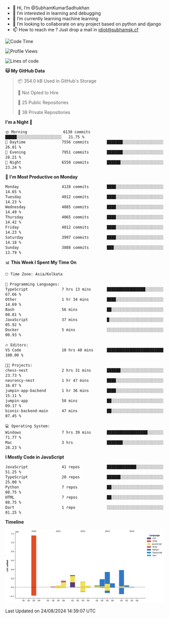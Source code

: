 - 👋 Hi, I’m @SubhamKumarSadhukhan
- 👀 I’m interested in learning and debugging
- 🌱 I’m currently learning machine learning
- 💞️ I’m looking to collaborate on any project based on python and django
- 📫 How to reach me ?
      Just drop a mail in idiot@subhamsk.cf

<!---
SubhamKumarSadhukhan/SubhamKumarSadhukhan is a ✨ special ✨ repository because its `README.md` (this file) appears on your GitHub profile.
You can click the Preview link to take a look at your changes.
--->


<!--START_SECTION:waka-->
![Code Time](http://img.shields.io/badge/Code%20Time-2%2C421%20hrs%2057%20mins-blue)

![Profile Views](http://img.shields.io/badge/Profile%20Views-1-blue)

![Lines of code](https://img.shields.io/badge/From%20Hello%20World%20I%27ve%20Written-2.9%20million%20lines%20of%20code-blue)

**🐱 My GitHub Data** 

> 📦 354.0 kB Used in GitHub's Storage 
 > 
> 🚫 Not Opted to Hire
 > 
> 📜 25 Public Repositories 
 > 
> 🔑 38 Private Repositories 
 > 
**I'm a Night 🦉** 

```text
🌞 Morning                6130 commits        █████░░░░░░░░░░░░░░░░░░░░   21.75 % 
🌆 Daytime                7556 commits        ███████░░░░░░░░░░░░░░░░░░   26.81 % 
🌃 Evening                7951 commits        ███████░░░░░░░░░░░░░░░░░░   28.21 % 
🌙 Night                  6550 commits        ██████░░░░░░░░░░░░░░░░░░░   23.24 % 
```
📅 **I'm Most Productive on Monday** 

```text
Monday                   4128 commits        ████░░░░░░░░░░░░░░░░░░░░░   14.65 % 
Tuesday                  4012 commits        ████░░░░░░░░░░░░░░░░░░░░░   14.23 % 
Wednesday                4085 commits        ████░░░░░░░░░░░░░░░░░░░░░   14.49 % 
Thursday                 4065 commits        ████░░░░░░░░░░░░░░░░░░░░░   14.42 % 
Friday                   4012 commits        ████░░░░░░░░░░░░░░░░░░░░░   14.23 % 
Saturday                 3997 commits        ████░░░░░░░░░░░░░░░░░░░░░   14.18 % 
Sunday                   3888 commits        ███░░░░░░░░░░░░░░░░░░░░░░   13.79 % 
```


📊 **This Week I Spent My Time On** 

```text
🕑︎ Time Zone: Asia/Kolkata

💬 Programming Languages: 
TypeScript               7 hrs 13 mins       █████████████████░░░░░░░░   67.66 % 
Other                    1 hr 34 mins        ████░░░░░░░░░░░░░░░░░░░░░   14.69 % 
Bash                     56 mins             ██░░░░░░░░░░░░░░░░░░░░░░░   08.81 % 
JavaScript               37 mins             █░░░░░░░░░░░░░░░░░░░░░░░░   05.92 % 
Docker                   5 mins              ░░░░░░░░░░░░░░░░░░░░░░░░░   00.93 % 

🔥 Editors: 
VS Code                  10 hrs 40 mins      █████████████████████████   100.00 % 

🐱‍💻 Projects: 
chess-nest               2 hrs 31 mins       ██████░░░░░░░░░░░░░░░░░░░   23.73 % 
neuroncy-nest            1 hr 47 mins        ████░░░░░░░░░░░░░░░░░░░░░   16.87 % 
jumpin-app-backend       1 hr 36 mins        ████░░░░░░░░░░░░░░░░░░░░░   15.11 % 
jumpin-app               58 mins             ██░░░░░░░░░░░░░░░░░░░░░░░   09.17 % 
bionic-backend-main      47 mins             ██░░░░░░░░░░░░░░░░░░░░░░░   07.45 % 

💻 Operating System: 
Windows                  7 hrs 39 mins       ██████████████████░░░░░░░   71.77 % 
Mac                      3 hrs               ███████░░░░░░░░░░░░░░░░░░   28.23 % 
```

**I Mostly Code in JavaScript** 

```text
JavaScript               41 repos            █████████████░░░░░░░░░░░░   51.25 % 
TypeScript               20 repos            ██████░░░░░░░░░░░░░░░░░░░   25.00 % 
Python                   7 repos             ██░░░░░░░░░░░░░░░░░░░░░░░   08.75 % 
HTML                     7 repos             ██░░░░░░░░░░░░░░░░░░░░░░░   08.75 % 
Dart                     1 repo              ░░░░░░░░░░░░░░░░░░░░░░░░░   01.25 % 
```



**Timeline**

![Lines of Code chart](https://raw.githubusercontent.com/SubhamKumarSadhukhan/SubhamKumarSadhukhan/main/assets/bar_graph.png)


 Last Updated on 24/08/2024 14:39:07 UTC
<!--END_SECTION:waka-->
